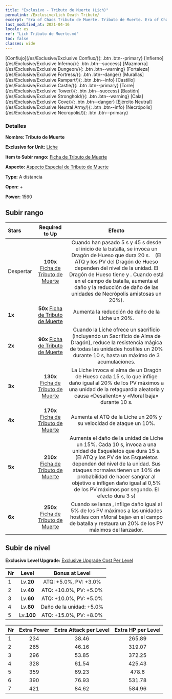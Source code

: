 ```yaml
---
title: "Exclusivo - Tributo de Muerte (Lich)"
permalink: /Exclusive/Lich Death Tribute/
excerpt: "Era of Chaos Tributo de Muerte. Tributo de Muerte. Era of Chaos Exclusivo Tributo de Muerte. Liche Exclusivo."
last_modified_at: 2021-04-16
locale: es
ref: "Lich Tributo de Muerte.md"
toc: false
classes: wide
---
```

 [Conflujo](/es/Exclusive/Exclusive Conflux/){: .btn .btn--primary} [Infierno](/es/Exclusive/Exclusive Inferno/){: .btn .btn--success} [Mazmorra](/es/Exclusive/Exclusive Dungeon/){: .btn .btn--warning} [Fortaleza](/es/Exclusive/Exclusive Fortress/){: .btn .btn--danger} [Murallas](/es/Exclusive/Exclusive Rampart/){: .btn .btn--info} [Castillo](/es/Exclusive/Exclusive Castle/){: .btn .btn--primary} [Torre](/es/Exclusive/Exclusive Tower/){: .btn .btn--success} [Bastión](/es/Exclusive/Exclusive Stronghold/){: .btn .btn--warning} [Cala](/es/Exclusive/Exclusive Cove/){: .btn .btn--danger} [Ejército Neutral](/es/Exclusive/Exclusive Neutral Army/){: .btn .btn--info} [Necrópolis](/es/Exclusive/Exclusive Necropolis/){: .btn .btn--primary} 

### Detalles
 **Nombre: Tributo de Muerte** 

 **Exclusivo for Unit:** [Liche](/es/units/Lich/) 

 **Item to Subir rango:** [Ficha de Tributo de Muerte](/es/Items/con_978/)

 **Aspecto:** [Aspecto Especial de Tributo de Muerte](/es/Items/con_646/)

 **Type:** A distancia

 **Open:** +

 **Power:** 1560

## Subir rango

  |     Stars    |  Required to Up | Efecto |
  |:-------------|:---------------:|:---------------:|
  |  Despertar  | **100x** [Ficha de Tributo de Muerte](/es/Items/con_978/) | <Dragon Soul Sacrifice> Cuando han pasado 5 s y 45 s desde el inicio de la batalla, se invoca un Dragón de Hueso que dura 20 s.　(El ATQ y los PV del Dragón de Hueso dependen del nivel de la unidad. El Dragón de Hueso tiene <Fear> y <Penetration>. Cuando está en el campo de batalla, aumenta el daño y la reducción de daño de las unidades de Necrópolis amistosas un 20%). |
  | **1x** <i class="fas fa-star"/> | **50x** [Ficha de Tributo de Muerte](/es/Items/con_978/) | Aumenta la reducción de daño de la Liche un 20%. |
  | **2x** <i class="fas fa-star"/> | **90x** [Ficha de Tributo de Muerte](/es/Items/con_978/) | Cuando la Liche ofrece un sacrificio (incluyendo un Sacrificio de Alma de Dragón), reduce la resistencia mágica de todas las unidades hostiles un 20% durante 10 s, hasta un máximo de 3 acumulaciones. |
  | **3x** <i class="fas fa-star"/> | **130x** [Ficha de Tributo de Muerte](/es/Items/con_978/) | <Arrebato de alma> La Liche invoca el alma de un Dragón de Hueso cada 15 s, lo que inflige daño igual al 20% de los PV máximos a una unidad de la retaguardia aleatoria y causa «Desaliento» y «Moral baja» durante 10 s. |
  | **4x** <i class="fas fa-star"/> | **170x** [Ficha de Tributo de Muerte](/es/Items/con_978/) | Aumenta el ATQ de la Liche un 20% y su velocidad de ataque un 10%. |
  | **5x** <i class="fas fa-star"/> | **210x** [Ficha de Tributo de Muerte](/es/Items/con_978/) | Aumenta el daño de la unidad de Liche un 15%. Cada 10 s, invoca a una unidad de Esqueletos que dura 15 s.　(El ATQ y los PV de los Esqueletos dependen del nivel de la unidad. Sus ataques normales tienen un 10% de probabilidad de hacer sangrar al objetivo e infligen daño igual al 0,5% de los PV máximos por segundo. El efecto dura 3 s) |
  | **6x** <i class="fas fa-star"/> | **250x** [Ficha de Tributo de Muerte](/es/Items/con_978/) | Cuando se lanza <Arrebato de alma>, inflige daño igual al 5% de los PV máximos a las unidades hostiles con «Moral baja» en el campo de batalla y restaura un 20% de los PV máximos del lanzador. |


## Subir de nivel
 **Exclusivo Level Upgrade:** [Exclusive Upgrade Cost Per Level](/Exclusive/ExclusiveUpgradeCostPerLevel/)

  |  Nr  |   Level  | Bonus at Level |
  |:-----|:--------:|:--------------:|
  | 1 | Lv.**20** | ATQ: +5.0%, PV: +3.0% |
  | 2 | Lv.**40** | ATQ: +10.0%, PV: +5.0% |
  | 3 | Lv.**60** | ATQ: +10.0%, PV: +5.0% |
  | 4 | Lv.**80** | Daño de la unidad: +5.0% |
  | 5 | Lv.**100** | ATQ: +15.0%, PV: +8.0% |


  |  Nr  |  Extra Power | Extra Attack per Level | Extra HP per Level |
  |:-----|:--------:|:--------:|:--------:|
  | 1 | 234 | 38.46 | 265.89 |
  | 2 | 265 | 46.16 | 319.07 |
  | 3 | 296 | 53.85 | 372.25 |
  | 4 | 328 | 61.54 | 425.43 |
  | 5 | 359 | 69.23 | 478.6 |
  | 6 | 390 | 76.93 | 531.78 |
  | 7 | 421 | 84.62 | 584.96 |


